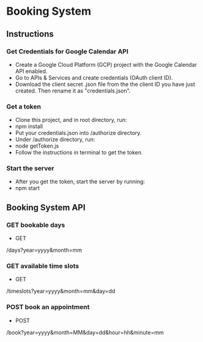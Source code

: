 # Booking System

## Instructions

### Get Credentials for Google Calendar API

- Create a Google Cloud Platform (GCP) project with the Google Calendar API enabled.
- Go to APIs & Services and create credentials (OAuth client ID).
- Download the client secret .json file from the the client ID you have just created. Then rename it as "credentials.json".

### Get a token

- Clone this project, and in root directory, run:
- npm install
- Put your credentials.json into /authorize directory.
- Under /authorize directory, run:
- node getToken.js
- Follow the instructions in terminal to get the token.

### Start the server

- After you get the token, start the server by running:
- npm start

## Booking System API

### GET bookable days

- GET

/days?year=yyyy&month=mm

### GET available time slots

- GET

/timeslots?year=yyyy&month=mm&day=dd

### POST book an appointment

- POST

/book?year=yyyy&month=MM&day=dd&hour=hh&minute=mm
